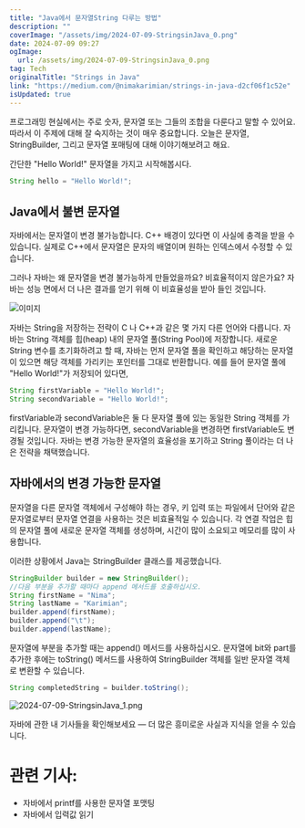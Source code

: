 ```yaml
---
title: "Java에서 문자열String 다루는 방법"
description: ""
coverImage: "/assets/img/2024-07-09-StringsinJava_0.png"
date: 2024-07-09 09:27
ogImage: 
  url: /assets/img/2024-07-09-StringsinJava_0.png
tag: Tech
originalTitle: "Strings in Java"
link: "https://medium.com/@nimakarimian/strings-in-java-d2cf06f1c52e"
isUpdated: true
---
```





프로그래밍 현실에서는 주로 숫자, 문자열 또는 그들의 조합을 다룬다고 말할 수 있어요. 따라서 이 주제에 대해 잘 숙지하는 것이 매우 중요합니다. 오늘은 문자열, StringBuilder, 그리고 문자열 포매팅에 대해 이야기해보려고 해요.

간단한 "Hello World!" 문자열을 가지고 시작해봅시다.

```js
String hello = "Hello World!";
```

## Java에서 불변 문자열

<div class="content-ad"></div>

자바에서는 문자열이 변경 불가능합니다. C++ 배경이 있다면 이 사실에 충격을 받을 수 있습니다. 실제로 C++에서 문자열은 문자의 배열이며 원하는 인덱스에서 수정할 수 있습니다.

그러나 자바는 왜 문자열을 변경 불가능하게 만들었을까요? 비효율적이지 않은가요? 자바는 성능 면에서 더 나은 결과를 얻기 위해 이 비효율성을 받아 들인 것입니다.

![이미지](/assets/img/2024-07-09-StringsinJava_0.png)

<div class="content-ad"></div>

자바는 String을 저장하는 전략이 C 나 C++과 같은 몇 가지 다른 언어와 다릅니다. 자바는 String 객체를 힙(heap) 내의 문자열 풀(String Pool)에 저장합니다. 새로운 String 변수를 초기화하려고 할 때, 자바는 먼저 문자열 풀을 확인하고 해당하는 문자열이 있으면 해당 객체를 가리키는 포인터를 그대로 반환합니다. 예를 들어 문자열 풀에 "Hello World!"가 저장되어 있다면,

```java
String firstVariable = "Hello World!";
String secondVariable = "Hello World!";
```

firstVariable과 secondVariable은 둘 다 문자열 풀에 있는 동일한 String 객체를 가리킵니다. 문자열이 변경 가능하다면, secondVariable을 변경하면 firstVariable도 변경될 것입니다. 자바는 변경 가능한 문자열의 효율성을 포기하고 String 풀이라는 더 나은 전략을 채택했습니다.

## 자바에서의 변경 가능한 문자열

<div class="content-ad"></div>

문자열을 다른 문자열 객체에서 구성해야 하는 경우, 키 입력 또는 파일에서 단어와 같은 문자열로부터 문자열 연결을 사용하는 것은 비효율적일 수 있습니다. 각 연결 작업은 힙의 문자열 풀에 새로운 문자열 객체를 생성하며, 시간이 많이 소요되고 메모리를 많이 사용합니다.

이러한 상황에서 Java는 StringBuilder 클래스를 제공했습니다.

```java
StringBuilder builder = new StringBuilder();
//다음 부분을 추가할 때마다 append 메서드를 호출하십시오.
String firstName = "Nima";
String lastName = "Karimian";
builder.append(firstName);
builder.append("\t");
builder.append(lastName);
```

문자열에 부분을 추가할 때는 append() 메서드를 사용하십시오. 문자열에 bit와 part를 추가한 후에는 toString() 메서드를 사용하여 StringBuilder 객체를 일반 문자열 객체로 변환할 수 있습니다.

<div class="content-ad"></div>

```java
String completedString = builder.toString();
```

![2024-07-09-StringsinJava_1.png](/assets/img/2024-07-09-StringsinJava_1.png)

자바에 관한 내 기사들을 확인해보세요 — 더 많은 흥미로운 사실과 지식을 얻을 수 있습니다.

# 관련 기사:

<div class="content-ad"></div>

- 자바에서 printf를 사용한 문자열 포맷팅
- 자바에서 입력값 읽기